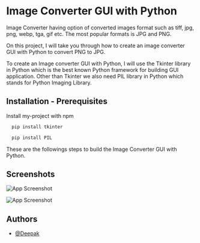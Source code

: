 
# Image Converter GUI with Python



Image Converter having option of converted images format such as tiff, jpg, png, webp, tga, gif etc. The most popular formats is JPG and PNG.

On this project, I will take you through how to create an image converter GUI with Python to convert PNG to JPG.

To create an Image converter GUI with Python, I will use the Tkinter library in Python which is the best known Python framework for building GUI application. Other than Tkinter we also need PIL library in Python which stands for Python Imaging Library.


## Installation - Prerequisites

Install my-project with npm

```bash
  pip install tkinter

```
```bash
  pip install PIL
```

These are the followings steps to build the Image Converter GUI with Python.
  
## Screenshots

![App Screenshot](https://github.com/Deepak-ODRDLabs/Image-Converter/blob/main/Running%20screenshots/Screenshot%202022-12-14%20114619.png)


![App Screenshot](https://github.com/Deepak-ODRDLabs/Image-Converter/blob/main/Running%20screenshots/Screenshot%202022-12-14%20114502.png)

## Authors

- [@Deepak](https://github.com/Deepak-ODRDLabs)

